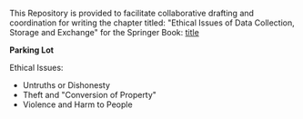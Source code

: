 This Repository is provided to facilitate collaborative drafting and coordination for writing the chapter titled: "Ethical Issues of Data Collection, Storage and Exchange" for the Springer Book: [title](http://www.example.org/)



**Parking Lot**

Ethical Issues: 
* Untruths or Dishonesty 
* Theft and "Conversion of Property" 
* Violence and Harm to People
